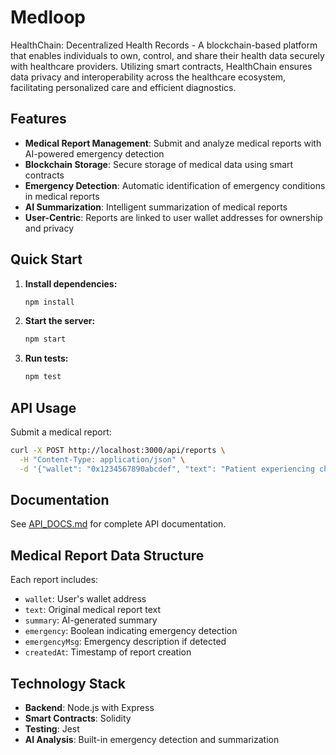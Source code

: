 # Medloop

HealthChain: Decentralized Health Records - A blockchain-based platform that enables individuals to own, control, and share their health data securely with healthcare providers. Utilizing smart contracts, HealthChain ensures data privacy and interoperability across the healthcare ecosystem, facilitating personalized care and efficient diagnostics.

## Features

- **Medical Report Management**: Submit and analyze medical reports with AI-powered emergency detection
- **Blockchain Storage**: Secure storage of medical data using smart contracts
- **Emergency Detection**: Automatic identification of emergency conditions in medical reports
- **AI Summarization**: Intelligent summarization of medical reports
- **User-Centric**: Reports are linked to user wallet addresses for ownership and privacy

## Quick Start

1. **Install dependencies:**
   ```bash
   npm install
   ```

2. **Start the server:**
   ```bash
   npm start
   ```

3. **Run tests:**
   ```bash
   npm test
   ```

## API Usage

Submit a medical report:
```bash
curl -X POST http://localhost:3000/api/reports \
  -H "Content-Type: application/json" \
  -d '{"wallet": "0x1234567890abcdef", "text": "Patient experiencing chest pain..."}'
```

## Documentation

See [API_DOCS.md](API_DOCS.md) for complete API documentation.

## Medical Report Data Structure

Each report includes:
- `wallet`: User's wallet address
- `text`: Original medical report text  
- `summary`: AI-generated summary
- `emergency`: Boolean indicating emergency detection
- `emergencyMsg`: Emergency description if detected
- `createdAt`: Timestamp of report creation

## Technology Stack

- **Backend**: Node.js with Express
- **Smart Contracts**: Solidity
- **Testing**: Jest
- **AI Analysis**: Built-in emergency detection and summarization
